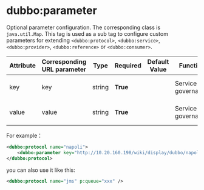 # dubbo:parameter

Optional parameter configuration. The corresponding class is `java.util.Map`. This tag is used as a sub tag to configure custom parameters for extending `<dubbo:protocol>`, `<dubbo:service>`, `<dubbo:provider>`, `<dubbo:reference>` or `<dubbo:consumer>`.

| Attribute | Corresponding URL parameter | Type   | Required    | Default Value | Function           | Description             | Compatibility |
| --------- | --------------------------- | ------ | ----------- | ------------- | ------------------ | ----------------------- | ------------- |
| key       | key                         | string | <b>True</b> |               | Service governance | routing parameter key   | Above 2.0.0   |
| value     | value                       | string | <b>True</b> |               | Service governance | routing parameter value | Above 2.0.0   |

For example：

```xml
<dubbo:protocol name="napoli">
    <dubbo:parameter key="http://10.20.160.198/wiki/display/dubbo/napoli.queue.name" value="xxx" />
</dubbo:protocol>
```

you can also use it like this: 

```xml
<dubbo:protocol name="jms" p:queue="xxx" />
```
